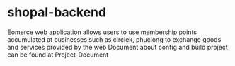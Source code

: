 # shopal-backend
Eomerce web application allows users to use membership points accumulated at businesses such as circlek, phuclong to exchange goods and services provided by the web
Document about config and build project can be found at Project-Document
